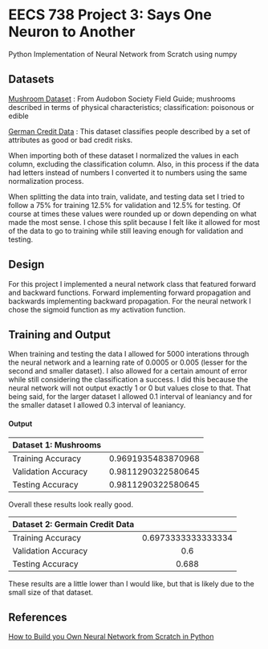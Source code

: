 # EECS 738 Project 3: Says One Neuron to Another
Python Implementation of Neural Network from Scratch using numpy

## Datasets

[Mushroom Dataset](https://archive.ics.uci.edu/ml/datasets/mushroom) : From Audobon Society Field Guide; mushrooms described in terms of physical characteristics; classification: poisonous or edible

[German Credit Data](https://archive.ics.uci.edu/ml/datasets/statlog+(german+credit+data)) : This dataset classifies people described by a set of attributes as good or bad credit risks.

When importing both of these dataset I normalized the values in each column, excluding the classification column. Also, in this process if the data had letters instead of numbers I converted it to numbers using the same normalization process. 

When splitting the data into train, validate, and testing data set I tried to follow a 75% for training 12.5% for validation and 12.5% for testing. Of course at times these values were rounded up or down depending on what made the most sense. I chose this split because I felt like it allowed for most of the data to go to training while still leaving enough for validation and testing. 

## Design 
For this project I implemented a neural network class that featured forward and backward functions. Forward implementing forward propagation and backwards implementing backward propagation. For the neural network I chose the sigmoid function as my activation function. 

## Training and Output
When training and testing the data I allowed for 5000 interations through the neural network and a learning rate of 0.0005 or 0.005 (lesser for the second and smaller dataset). I also allowed for a certain amount of error while still considering the classification a success. I did this because the neural network will not output exactly 1 or 0 but values close to that. That being said, for the larger dataset I allowed 0.1 interval of leaniancy and for the smaller dataset I allowed 0.3 interval of leaniancy.

#### Output
|Dataset 1: Mushrooms|                    |
|-------------------|:------------------:|
| Training Accuracy | 0.9691935483870968 |
| Validation Accuracy | 0.9811290322580645|
| Testing Accuracy  | 0.9811290322580645 |

Overall these results look really good. 

|Dataset 2: Germain Credit Data|           |
|-------------------|:------------------:|
| Training Accuracy | 0.6973333333333334 |
| Validation Accuracy | 0.6|
| Testing Accuracy  | 0.688              |

These results are a little lower than I would like, but that is likely due to the small size of that dataset.



## References
[How to Build you Own Neural Network from Scratch in Python](https://towardsdatascience.com/how-to-build-your-own-neural-network-from-scratch-in-python-68998a08e4f6)
